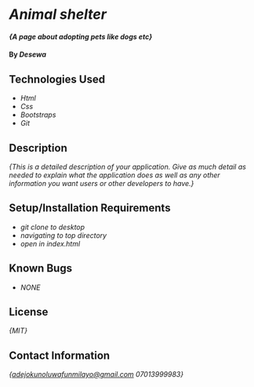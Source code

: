 # _Animal shelter_

#### _{A page about adopting  pets like dogs etc}_

#### By _**Desewa**_

## Technologies Used

* _Html_
* _Css_
* _Bootstraps_
* _Git_

## Description

_{This is a detailed description of your application. Give as much detail as needed to explain what the application does as well as any other information you want users or other developers to have.}_

## Setup/Installation Requirements

* _git clone to desktop_
* _navigating to top directory_
* _open in index.html_

## Known Bugs
* _NONE_

## License

_{MIT}_

## Contact Information

_{adejokunoluwafunmilayo@gmail.com 07013999983}_
